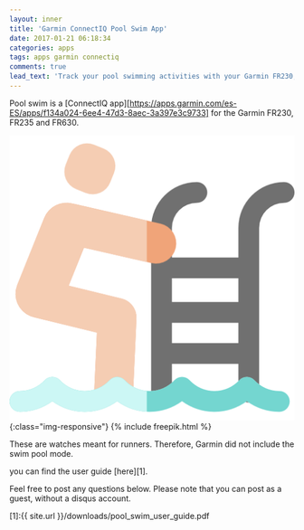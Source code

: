 ```yaml
---
layout: inner
title: 'Garmin ConnectIQ Pool Swim App'
date: 2017-01-21 06:18:34
categories: apps
tags: apps garmin connectiq
comments: true
lead_text: 'Track your pool swimming activities with your Garmin FR230, FR235 and FR630'
---
```

Pool swim is a [ConnectIQ app][https://apps.garmin.com/es-ES/apps/f134a024-6ee4-47d3-8aec-3a397e3c9733] for the Garmin FR230, FR235 and FR630. 

![swimming-pool-image](/images/swimming-pool.png){:class="img-responsive"}
{% include freepik.html %}

These are watches meant for runners. Therefore, Garmin did not include the swim pool mode. 

you can find the user guide [here][1]. 

Feel free to post any questions below. Please note that you can post as a guest, without a disqus account.




[1]:{{ site.url }}/downloads/pool_swim_user_guide.pdf

